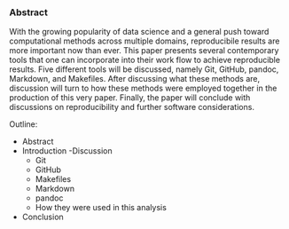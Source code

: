 
### Abstract
  With the growing popularity of data science and a general push toward computational methods across multiple domains, reproducibile results are more important now than ever. This paper presents several contemporary tools that one can incorporate into their work flow to achieve reproducible results. Five different tools will be discussed, namely Git, GitHub, pandoc, Markdown, and Makefiles. After discussing what these methods are, discussion will turn to how these methods were employed together in the production of this very paper. Finally, the paper will conclude with discussions on reproducibility and further software considerations.

Outline:
  - Abstract
  - Introduction
  -Discussion
    - Git
    - GitHub
    - Makefiles
    - Markdown
    - pandoc
    - How they were used in this analysis
  - Conclusion